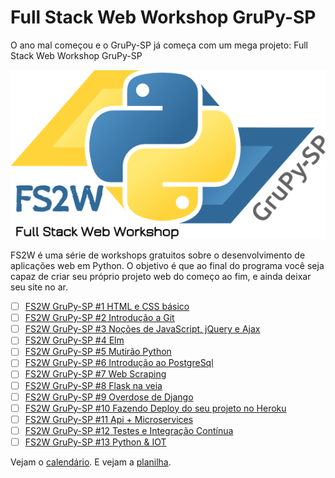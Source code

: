 # Full Stack Web Workshop GruPy-SP

O ano mal começou e o GruPy-SP já começa com um mega projeto: Full Stack Web Workshop GruPy-SP

![fs2w](img/fs2w.png)

FS2W é uma série de workshops gratuitos sobre o desenvolvimento de aplicações web em Python. O objetivo é que ao final do programa você seja capaz de criar seu próprio projeto web do começo ao fim, e ainda deixar seu site no ar.

- [ ] [FS2W GruPy-SP #1 HTML e CSS básico](html-e-css-basico.md)
- [ ] [FS2W GruPy-SP #2 Introdução a Git](introducao-a-git.md)
- [ ] [FS2W GruPy-SP #3 Noções de JavaScript, jQuery e Ajax](nocoes-de-javascript-jquery-ajax.md)
- [ ] [FS2W GruPy-SP #4 Elm](elm.md)
- [ ] [FS2W GruPy-SP #5 Mutirão Python](mutirao-python.md)
- [ ] [FS2W GruPy-SP #6 Introdução ao PostgreSql](introducao-ao-postgresql.md)
- [ ] [FS2W GruPy-SP #7 Web Scraping](web-scraping.md)
- [ ] [FS2W GruPy-SP #8 Flask na veia](flask-na-veia.md)
- [ ] [FS2W GruPy-SP #9 Overdose de Django](overdose-de-django.md)
- [ ] [FS2W GruPy-SP #10 Fazendo Deploy do seu projeto no Heroku](fazendo-deploy-do-seu-projeto-no-heroku.md)
- [ ] [FS2W GruPy-SP #11 Api + Microservices](api-e-microservices.md)
- [ ] [FS2W GruPy-SP #12 Testes e Integração Contínua](testes-e-integracao-continua.md)
- [ ] [FS2W GruPy-SP #13 Python & IOT](iot.md)

Vejam o [calendário](https://rg3915.github.io/fs2w/). E vejam a [planilha](https://docs.google.com/spreadsheets/d/1x6G5Pv6FP-C1lYnE7s-5HmcfxekqkReyee-R3kzEBDw/edit?usp=sharing).